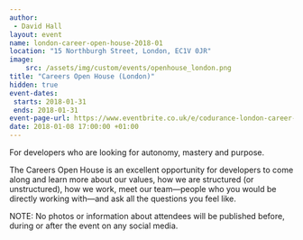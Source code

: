 ```yaml
---
author: 
 - David Hall
layout: event
name: london-career-open-house-2018-01
location: "15 Northburgh Street, London, EC1V 0JR"
image:
    src: /assets/img/custom/events/openhouse_london.png
title: "Careers Open House (London)"
hidden: true
event-dates: 
 starts: 2018-01-31
 ends: 2018-01-31
event-page-url: https://www.eventbrite.co.uk/e/codurance-london-career-open-house-tickets-41817012811
date: 2018-01-08 17:00:00 +01:00
---
```


For developers who are looking for autonomy, mastery and purpose.

The Careers Open House is an excellent opportunity for developers to come along and learn more about our values, how we are structured (or unstructured), how we work, meet our team—people who you would be directly working with—and ask all the questions you feel like.

NOTE: No photos or information about attendees will be published before, during or after the event on any social media. 
